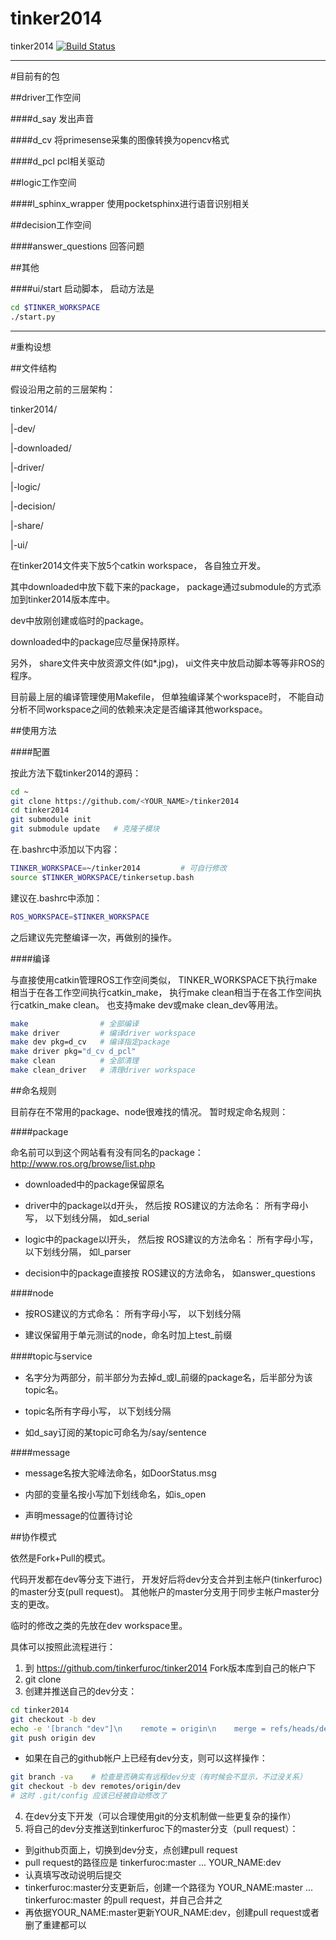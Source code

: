 tinker2014
==========

tinker2014
[![Build Status](https://travis-ci.org/tinkerfuroc/tinker2014.png?branch=master)](https://travis-ci.org/tinkerfuroc/tinker2014)

------

#目前有的包

##driver工作空间

####d_say
发出声音

####d_cv
将primesense采集的图像转换为opencv格式

####d_pcl
pcl相关驱动

##logic工作空间

####l_sphinx_wrapper
使用pocketsphinx进行语音识别相关

##decision工作空间

####answer_questions
回答问题

##其他

####ui/start
启动脚本，
启动方法是

```bash
cd $TINKER_WORKSPACE
./start.py
```

------

#重构设想

##文件结构

假设沿用之前的三层架构：

tinker2014/

|-dev/

|-downloaded/

|-driver/

|-logic/

|-decision/

|-share/

|-ui/

在tinker2014文件夹下放5个catkin workspace，
各自独立开发。

其中downloaded中放下载下来的package，
package通过submodule的方式添加到tinker2014版本库中。

dev中放刚创建或临时的package。

downloaded中的package应尽量保持原样。

另外，
share文件夹中放资源文件(如*.jpg)，
ui文件夹中放启动脚本等等非ROS的程序。

目前最上层的编译管理使用Makefile，
但单独编译某个workspace时，
不能自动分析不同workspace之间的依赖来决定是否编译其他workspace。

##使用方法

####配置

按此方法下载tinker2014的源码：

```bash
cd ~
git clone https://github.com/<YOUR_NAME>/tinker2014
cd tinker2014
git submodule init
git submodule update   # 克隆子模块
```

在.bashrc中添加以下内容：

```bash
TINKER_WORKSPACE=~/tinker2014         # 可自行修改
source $TINKER_WORKSPACE/tinkersetup.bash
```

建议在.bashrc中添加：

```bash
ROS_WORKSPACE=$TINKER_WORKSPACE
```

之后建议先完整编译一次，再做别的操作。

####编译

与直接使用catkin管理ROS工作空间类似，
TINKER_WORKSPACE下执行make相当于在各工作空间执行catkin_make，
执行make clean相当于在各工作空间执行catkin_make clean。
也支持make dev或make clean_dev等用法。

```bash
make                # 全部编译
make driver         # 编译driver workspace
make dev pkg=d_cv   # 编译指定package
make driver pkg="d_cv d_pcl"
make clean          # 全部清理
make clean_driver   # 清理driver workspace
```

##命名规则

目前存在不常用的package、node很难找的情况。
暂时规定命名规则：

####package

命名前可以到这个网站看有没有同名的package：
http://www.ros.org/browse/list.php

- downloaded中的package保留原名

- driver中的package以d开头，
然后按
ROS建议的方法命名：
所有字母小写，
以下划线分隔，
如d_serial

- logic中的package以l开头，
然后按
ROS建议的方法命名：
所有字母小写，
以下划线分隔，
如l_parser

- decision中的package直接按
ROS建议的方法命名，
如answer_questions

####node

- 按ROS建议的方式命名：
所有字母小写，
以下划线分隔

- 建议保留用于单元测试的node，命名时加上test_前缀

####topic与service

- 名字分为两部分，前半部分为去掉d_或l_前缀的package名，后半部分为该topic名。

- topic名所有字母小写，
以下划线分隔

- 如d_say订阅的某topic可命名为/say/sentence

####message

- message名按大驼峰法命名，如DoorStatus.msg

- 内部的变量名按小写加下划线命名，如is_open

- 声明message的位置待讨论

##协作模式

依然是Fork+Pull的模式。

代码开发都在dev等分支下进行，
开发好后将dev分支合并到主帐户(tinkerfuroc)的master分支(pull request)。
其他帐户的master分支用于同步主帐户master分支的更改。

临时的修改之类的先放在dev workspace里。


具体可以按照此流程进行：

1. 到 https://github.com/tinkerfuroc/tinker2014 Fork版本库到自己的帐户下
2. git clone
3. 创建并推送自己的dev分支：
  
  ```bash
  cd tinker2014
  git checkout -b dev
  echo -e '[branch "dev"]\n    remote = origin\n    merge = refs/heads/dev' >> .git/config
  git push origin dev
  ```
  - 如果在自己的github帐户上已经有dev分支，则可以这样操作：
  ```bash
  git branch -va    # 检查是否确实有远程dev分支（有时候会不显示，不过没关系）
  git checkout -b dev remotes/origin/dev
  # 这时 .git/config 应该已经被自动修改了
  ```
4. 在dev分支下开发（可以合理使用git的分支机制做一些更复杂的操作）
5. 将自己的dev分支推送到tinkerfuroc下的master分支（pull request）：
  - 到github页面上，切换到dev分支，点创建pull request
  - pull request的路径应是 tinkerfuroc:master  ...  YOUR_NAME:dev
  - 认真填写改动说明后提交
  - tinkerfuroc:master分支更新后，创建一个路径为 YOUR_NAME:master  ...  tinkerfuroc:master 的pull request，并自己合并之
  - 再依据YOUR_NAME:master更新YOUR_NAME:dev，创建pull request或者删了重建都可以

